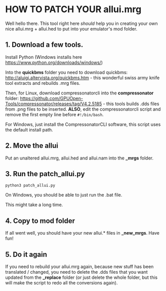 # HOW TO PATCH YOUR allui.mrg
Well hello there. This tool right here *should* help you in creating your
own nice allui.mrg + allui.hed to put into your emulator's mod folder.

## 1. Download a few tools.

Install Python (Windows installs here https://www.python.org/downloads/windows/)

Into the **quickbms** folder you need to download quickbms: http://aluigi.altervista.org/quickbms.htm -
this wonderful swiss army knife tool extracts and rebuilds .mrg files.

Then, for Linux, download compressonatorcli into the **compressonator** folder: https://github.com/GPUOpen-Tools/compressonator/releases/tag/V4.2.5185 -
this tools builds .dds files from .png files to be inserted. **ALSO**, edit the compressonatorcli script and remove the first empty line before ``#!/bin/bash``.

For Windows, just install the CompressonatorCLI software, this script uses the default install path.

## 2. Move the allui 
Put an unaltered allui.mrg, allui.hed and allui.nam into the **_mrgs** folder.

## 3. Run the patch_allui.py
``python3 patch_allui.py``

On Windows, you should be able to just run the .bat file.

This might take a long time.

## 4. Copy to mod folder
If all went well, you should have your new allui.* files in **_new_mrgs**. Have fun!

## 5. Do it again
If you need to rebuild your allui.mrg again, because new stuff has been translated / changed,
you need to delete the .dds files that you want updated from the **_replace** folder (or just delete the
whole folder, but this will make the script to redo all the conversions again).